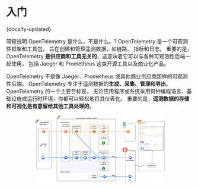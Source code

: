 # 入门
{docsify-updated}

简短说明 OpenTelemetry 是什么，不是什么。?
OpenTelemetry 是一个可观测性框架和工具包， 旨在创建和管理遥测数据，如链路、 指标和日志。 重要的是，OpenTelemetry **是供应商和工具无关的**，这意味着它可以与各种可观测性后端一起使用， 包括 Jaeger 和 Prometheus 这类开源工具以及商业化产品。

OpenTelemetry 不是像 Jaeger、Prometheus 或其他商业供应商那样的可观测性后端。 OpenTelemetry 专注于遥测数据的**生成、采集、管理和导出**。 OpenTelemetry 的一个主要目标是， 无论应用程序或系统采用何种编程语言、基础设施或运行时环境，你都可以轻松地将其仪表化。 重要的是，**遥测数据的存储和可视化是有意留给其他工具处理的**。


<center><img src="pics/otelcol-data-flow-overview.png" width="70%"></center>